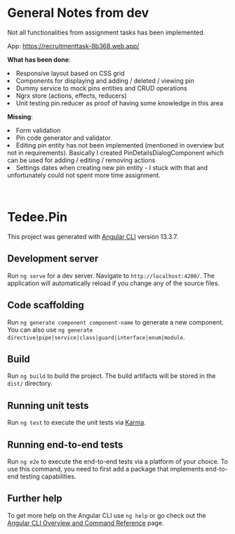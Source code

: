 # General Notes from dev
Not all functionalities from assignment tasks has been implemented.

App: https://recruitmenttask-8b368.web.app/

**What has been done**:
<br><li> Responsive layout based on CSS grid
<br><li> Components for displaying and adding / deleted / viewing pin
<br><li> Dummy service to mock pins entities and CRUD operations
<br><li> Ngrx store (actions, effects, reducers)
<br><li> Unit testing pin.reducer as proof of having some knowledge in this area

**Missing**:
<br><li> Form validation
<br><li> Pin code generator and validator
<br><li> Editing pin entity has not been implemented (mentioned in overview but not in requirements). Basically I created PinDetailsDialogComponent which can be used for adding / editing / removing actions
<br><li> Settings dates when creating new pin entity - I stuck with that and unfortunately could not spent more time assignment.

<br> 




# Tedee.Pin

This project was generated with [Angular CLI](https://github.com/angular/angular-cli) version 13.3.7.

## Development server

Run `ng serve` for a dev server. Navigate to `http://localhost:4200/`. The application will automatically reload if you change any of the source files.

## Code scaffolding

Run `ng generate component component-name` to generate a new component. You can also use `ng generate directive|pipe|service|class|guard|interface|enum|module`.

## Build

Run `ng build` to build the project. The build artifacts will be stored in the `dist/` directory.

## Running unit tests

Run `ng test` to execute the unit tests via [Karma](https://karma-runner.github.io).

## Running end-to-end tests

Run `ng e2e` to execute the end-to-end tests via a platform of your choice. To use this command, you need to first add a package that implements end-to-end testing capabilities.

## Further help

To get more help on the Angular CLI use `ng help` or go check out the [Angular CLI Overview and Command Reference](https://angular.io/cli) page.
